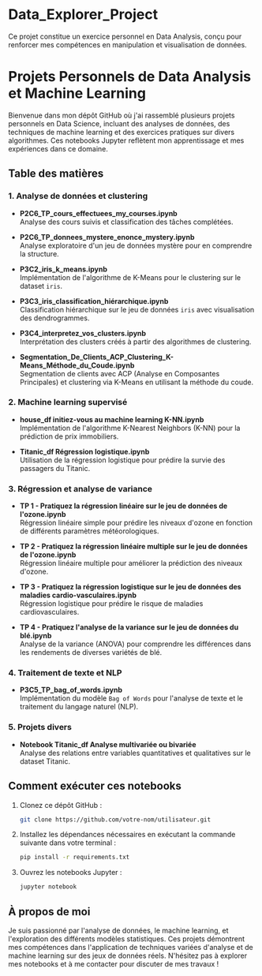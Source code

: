 # Data_Explorer_Project
Ce projet constitue un exercice personnel en Data Analysis, conçu pour renforcer mes compétences en manipulation et visualisation de données.

# Projets Personnels de Data Analysis et Machine Learning

Bienvenue dans mon dépôt GitHub où j'ai rassemblé plusieurs projets personnels en Data Science, incluant des analyses de données, des techniques de machine learning et des exercices pratiques sur divers algorithmes. Ces notebooks Jupyter reflètent mon apprentissage et mes expériences dans ce domaine.

## Table des matières

### 1. Analyse de données et clustering
- **P2C6_TP_cours_effectuees_my_courses.ipynb**  
  Analyse des cours suivis et classification des tâches complétées.

- **P2C6_TP_donnees_mystere_enonce_mystery.ipynb**  
  Analyse exploratoire d'un jeu de données mystère pour en comprendre la structure.

- **P3C2_iris_k_means.ipynb**  
  Implémentation de l'algorithme de K-Means pour le clustering sur le dataset `iris`.

- **P3C3_iris_classification_hiérarchique.ipynb**  
  Classification hiérarchique sur le jeu de données `iris` avec visualisation des dendrogrammes.

- **P3C4_interpretez_vos_clusters.ipynb**  
  Interprétation des clusters créés à partir des algorithmes de clustering.

- **Segmentation_De_Clients_ACP_Clustering_K-Means_Méthode_du_Coude.ipynb**  
  Segmentation de clients avec ACP (Analyse en Composantes Principales) et clustering via K-Means en utilisant la méthode du coude.

### 2. Machine learning supervisé
- **house_df initiez-vous au machine learning K-NN.ipynb**  
  Implémentation de l'algorithme K-Nearest Neighbors (K-NN) pour la prédiction de prix immobiliers.

- **Titanic_df Régression logistique.ipynb**  
  Utilisation de la régression logistique pour prédire la survie des passagers du Titanic.

### 3. Régression et analyse de variance
- **TP 1 - Pratiquez la régression linéaire sur le jeu de données de l'ozone.ipynb**  
  Régression linéaire simple pour prédire les niveaux d'ozone en fonction de différents paramètres météorologiques.

- **TP 2 - Pratiquez la régression linéaire multiple sur le jeu de données de l'ozone.ipynb**  
  Régression linéaire multiple pour améliorer la prédiction des niveaux d'ozone.

- **TP 3 - Pratiquez la régression logistique sur le jeu de données des maladies cardio-vasculaires.ipynb**  
  Régression logistique pour prédire le risque de maladies cardiovasculaires.

- **TP 4 - Pratiquez l'analyse de la variance sur le jeu de données du blé.ipynb**  
  Analyse de la variance (ANOVA) pour comprendre les différences dans les rendements de diverses variétés de blé.

### 4. Traitement de texte et NLP
- **P3C5_TP_bag_of_words.ipynb**  
  Implémentation du modèle `Bag of Words` pour l'analyse de texte et le traitement du langage naturel (NLP).

### 5. Projets divers
- **Notebook Titanic_df Analyse multivariée ou bivariée**  
  Analyse des relations entre variables quantitatives et qualitatives sur le dataset Titanic.

## Comment exécuter ces notebooks

1. Clonez ce dépôt GitHub :
   ```bash
   git clone https://github.com/votre-nom/utilisateur.git
   ```
2. Installez les dépendances nécessaires en exécutant la commande suivante dans votre terminal :
   ```bash
   pip install -r requirements.txt
   ```
3. Ouvrez les notebooks Jupyter :
   ```bash
   jupyter notebook
   ```

## À propos de moi

Je suis passionné par l'analyse de données, le machine learning, et l'exploration des différents modèles statistiques. Ces projets démontrent mes compétences dans l'application de techniques variées d'analyse et de machine learning sur des jeux de données réels. N'hésitez pas à explorer mes notebooks et à me contacter pour discuter de mes travaux !
